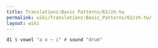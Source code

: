 ```yaml
---
title: Translations:Basic Patterns/62/zh-tw
permalink: wiki/Translations:Basic_Patterns/62/zh-tw/
layout: wiki
---
```


``` Haskell
d1 $ vowel "a o ~ i" # sound "drum" 
```

